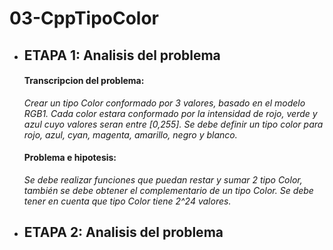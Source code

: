 # 03-CppTipoColor

- ## ETAPA 1: Analisis del problema
   #### Transcripcion del problema: 
   _Crear un tipo Color conformado por 3 valores, basado en el modelo RGB1. Cada color estara conformado por la intensidad de rojo, verde y azul cuyo valores seran entre [0,255]. Se debe definir un tipo color para rojo, azul, cyan, magenta, amarillo, negro y blanco._
   
   #### Problema e hipotesis:
   _Se debe realizar funciones que puedan restar y sumar 2 tipo Color, también se debe obtener el complementario de un tipo Color. Se debe tener en cuenta que tipo Color tiene 2^24 valores._

- ## ETAPA 2: Analisis del problema
  


